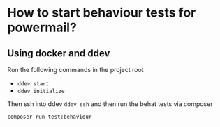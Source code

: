 # How to start behaviour tests for powermail?

## Using docker and ddev

Run the following commands in the project root

- `ddev start`
- `ddev initialize`

Then ssh into ddev `ddev ssh` and then run the behat tests via composer

`composer run test:behaviour`
